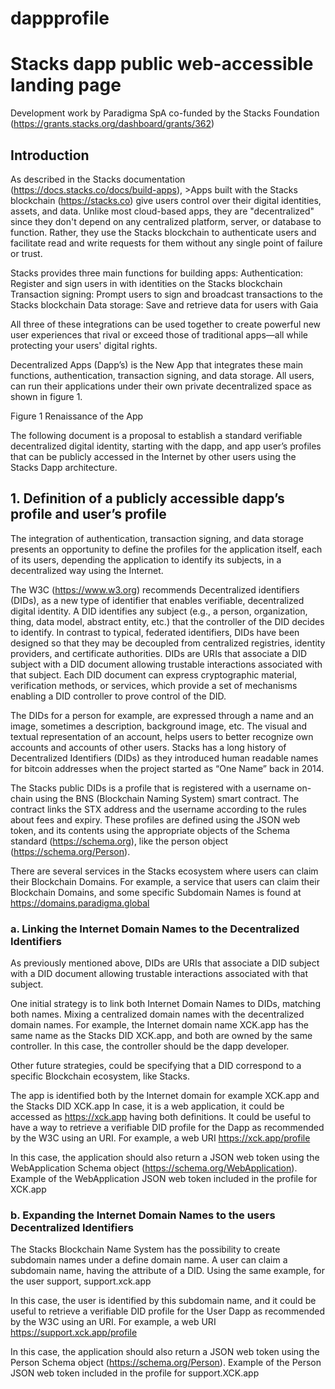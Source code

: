 # dappprofile

# Stacks dapp public web-accessible landing page

Development work by Paradigma SpA co-funded by the Stacks Foundation (https://grants.stacks.org/dashboard/grants/362)

## Introduction

As described in the Stacks documentation (https://docs.stacks.co/docs/build-apps), >Apps built with the Stacks blockchain (https://stacks.co) give users control over their digital identities, assets, and data.
Unlike most cloud-based apps, they are "decentralized" since they don't depend on any centralized platform, server, or database to function. Rather, they use the Stacks blockchain to authenticate users and facilitate read and write requests for them without any single point of failure or trust.

Stacks provides three main functions for building apps:
    Authentication: Register and sign users in with identities on the Stacks blockchain
    Transaction signing: Prompt users to sign and broadcast transactions to the Stacks blockchain
    Data storage: Save and retrieve data for users with Gaia

All three of these integrations can be used together to create powerful new user experiences that rival or exceed those of traditional apps—all while protecting your users' digital rights.

Decentralized Apps (Dapp’s) is the New App that integrates these main functions, authentication, transaction signing, and data storage.  All users, can run their applications under their own private decentralized space as shown in figure 1.  
 
Figure 1 Renaissance of the App

The following document is a proposal to establish a standard verifiable decentralized digital identity, starting with the dapp, and app user’s profiles that can be publicly accessed in the Internet by other users using the Stacks Dapp architecture.

## 1.	Definition of a publicly accessible dapp’s profile and user’s profile

The integration of authentication, transaction signing, and data storage presents an opportunity to define the profiles for the application itself, each of its users, depending the application to identify its subjects, in a decentralized way using the Internet.  

The W3C (https://www.w3.org) recommends Decentralized identifiers (DIDs), as a new type of identifier that enables verifiable, decentralized digital identity. A DID identifies any subject (e.g., a person, organization, thing, data model, abstract entity, etc.) that the controller of the DID decides to identify. In contrast to typical, federated identifiers, DIDs have been designed so that they may be decoupled from centralized registries, identity providers, and certificate authorities. DIDs are URIs that associate a DID subject with a DID document allowing trustable interactions associated with that subject. Each DID document can express cryptographic material, verification methods, or services, which provide a set of mechanisms enabling a DID controller to prove control of the DID.  

The DIDs for a person for example, are expressed through a name and an image, sometimes a description, background image, etc. The visual and textual representation of an account, helps users to better recognize own accounts and accounts of other users.
Stacks has a long history of Decentralized Identifiers (DIDs) as they introduced human readable names for bitcoin addresses when the project started as “One Name” back in 2014.

The Stacks public DIDs is a profile that is registered with a username on-chain using the BNS (Blockchain Naming System) smart contract. The contract links the STX address and the username according to the rules about fees and expiry.  These profiles are defined using the JSON web token, and its contents using the appropriate objects of the Schema standard (https://schema.org), like the person object (https://schema.org/Person).

There are several services in the Stacks ecosystem where users can claim their Blockchain Domains.  For example, a service that users can claim their Blockchain Domains, and some specific Subdomain Names is found at https://domains.paradigma.global 

### a.	Linking the Internet Domain Names to the Decentralized Identifiers
As previously mentioned above, DIDs are URIs that associate a DID subject with a DID document allowing trustable interactions associated with that subject.

One initial strategy is to link both Internet Domain Names to DIDs, matching both names. Mixing a centralized domain names with the decentralized domain names. For example, the Internet domain name XCK.app has the same name as the Stacks DID XCK.app, and both are owned by the same controller.  In this case, the controller should be the dapp developer.  

Other future strategies, could be specifying that a DID correspond to a specific Blockchain ecosystem, like Stacks.

The app is identified both by the Internet domain for example XCK.app and the Stacks DID XCK.app  In case, it is a web application, it could be accessed as https://xck.app having both definitions.
It could be useful to have a way to retrieve a verifiable DID profile for the Dapp as recommended by the W3C using an URI. For example, a web URI https://xck.app/profile

In this case, the application should also return a JSON web token using the WebApplication Schema object (https://schema.org/WebApplication).
Example of the WebApplication JSON web token included in the profile for XCK.app

### b.	Expanding the Internet Domain Names to the users Decentralized Identifiers
The Stacks Blockchain Name System has the possibility to create subdomain names under a define domain name.  A user can claim a subdomain name, having the attribute of a DID.  Using the same example, for the user support, support.xck.app

In this case, the user is identified by this subdomain name, and it could be useful to retrieve a verifiable DID profile for the User Dapp as recommended by the W3C using an URI.  For example, a web URI https://support.xck.app/profile

In this case, the application should also return a JSON web token using the Person Schema object (https://schema.org/Person).
Example of the Person JSON web token included in the profile for support.XCK.app
